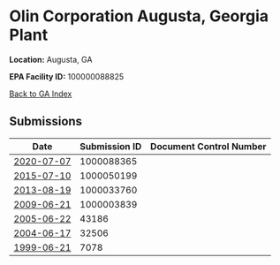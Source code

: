 # Olin Corporation Augusta, Georgia Plant

**Location:** Augusta, GA

**EPA Facility ID:** 100000088825

[Back to GA Index](../../index.md)

## Submissions

| Date | Submission ID | Document Control Number |
|------|--------------|-------------------------|
| [2020-07-07](submissions/1000088365.md) | 1000088365 |  |
| [2015-07-10](submissions/1000050199.md) | 1000050199 |  |
| [2013-08-19](submissions/1000033760.md) | 1000033760 |  |
| [2009-06-21](submissions/1000003839.md) | 1000003839 |  |
| [2005-06-22](submissions/43186.md) | 43186 |  |
| [2004-06-17](submissions/32506.md) | 32506 |  |
| [1999-06-21](submissions/7078.md) | 7078 |  |
